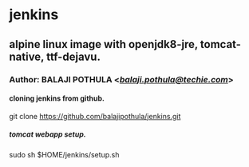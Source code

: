 # jenkins
## alpine linux image with openjdk8-jre, tomcat-native, ttf-dejavu.
### Author: BALAJI POTHULA <*balaji.pothula@techie.com*>

#### cloning jenkins from github.
git clone https://github.com/balajipothula/jenkins.git

##### tomcat webapp setup.
sudo sh $HOME/jenkins/setup.sh
